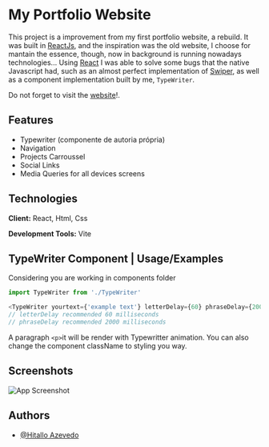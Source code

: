 
# My Portfolio Website

This project is a improvement from my first portfolio website, a rebuild. It was built in [ReactJs](https://react.dev/), and the inspiration was the old website, I choose for mantain the essence, though, now in background is running nowadays technologies... Using [React](https://react.dev/) I was able to solve some bugs that the native Javascript had, such as an almost perfect implementation of [Swiper](https://swiperjs.com/), as well as a component implementation built by me, `TypeWriter`.

Do not forget to visit the [website](https://hitalloazevedo.netlify.app/)!.



## Features

- Typewriter (componente de autoria própria)
- Navigation
- Projects Carroussel
- Social Links
- Media Queries for all devices screens
## Technologies

**Client:** React, Html, Css 

**Development Tools:** Vite


## TypeWriter Component | Usage/Examples

Considering you are working in components folder
```javascript
import TypeWriter from './TypeWriter'

<TypeWriter yourtext={'example text'} letterDelay={60} phraseDelay={2000}/>
// letterDelay recommended 60 milliseconds
// phraseDelay recommended 2000 milliseconds
```
A paragraph `<p>`it will be render with Typewritter animation. 
You can also change the component className to styling you way.
## Screenshots

![App Screenshot](https://i.pinimg.com/736x/60/84/c6/6084c65deb4ac74522b088d6dbcffb7b.jpg)


## Authors

- [@Hitallo Azevedo](https://www.github.com/hitalloazevedo)

